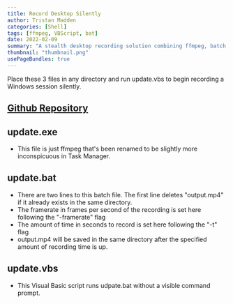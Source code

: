 ```yaml
---
title: Record Desktop Silently
author: Tristan Madden
categories: [Shell]
tags: [ffmpeg, VBScript, bat]
date: 2022-02-09
summary: "A stealth desktop recording solution combining ffmpeg, batch scripting, and VBScript to capture Windows sessions without visible indicators, featuring configurable frame rates and recording durations."
thumbnail: "thumbnail.png"
usePageBundles: true
---
```


Place these 3 files in any directory and run update.vbs to begin recording a Windows session silently.

<h2><a href="https://github.com/Trimad/RecordDesktopSilently">Github Repository</a></h2>

## update.exe
* This file is just ffmpeg that's been renamed to be slightly more inconspicuous in Task Manager.

## update.bat
* There are two lines to this batch file. The first line deletes "output.mp4" if it already exists in the same directory.
* The framerate in frames per second of the recording is set here following the "-framerate" flag
* The amount of time in seconds to record is set here following the "-t" flag
* output.mp4 will be saved in the same directory after the specified amount of recording time is up. 

## update.vbs
* This Visual Basic script runs udpate.bat without a visible command prompt.

